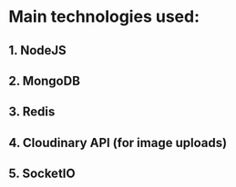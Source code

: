 # Main technologies used:

## 1. NodeJS
## 2. MongoDB
## 3. Redis
## 4. Cloudinary API (for image uploads)
## 5. SocketIO
